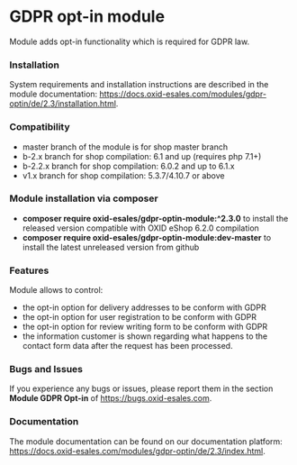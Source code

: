 GDPR opt-in module
==================

Module adds opt-in functionality which is required for GDPR law.

### Installation

System requirements and installation instructions are described in the module documentation: https://docs.oxid-esales.com/modules/gdpr-optin/de/2.3/installation.html.

### Compatibility

* master branch of the module is for shop master branch
* b-2.x branch for shop compilation: 6.1 and up (requires php 7.1+)
* b-2.2.x branch for shop compilation: 6.0.2 and up to 6.1.x
* v1.x branch for shop compilation: 5.3.7/4.10.7 or above

### Module installation via composer

* **composer require oxid-esales/gdpr-optin-module:^2.3.0** to install the released version compatible with OXID eShop 6.2.0 compilation
* **composer require oxid-esales/gdpr-optin-module:dev-master** to install the latest unreleased version from github

### Features

Module allows to control:
* the opt-in option for delivery addresses to be conform with GDPR
* the opt-in option for user registration to be conform with GDPR
* the opt-in option for review writing form to be conform with GDPR
* the information customer is shown regarding what happens to the contact form data 
  after the request has been processed. 

### Bugs and Issues

If you experience any bugs or issues, please report them in the section **Module GDPR Opt-in** of https://bugs.oxid-esales.com.

### Documentation 

The module documentation can be found on our documentation platform: https://docs.oxid-esales.com/modules/gdpr-optin/de/2.3/index.html.